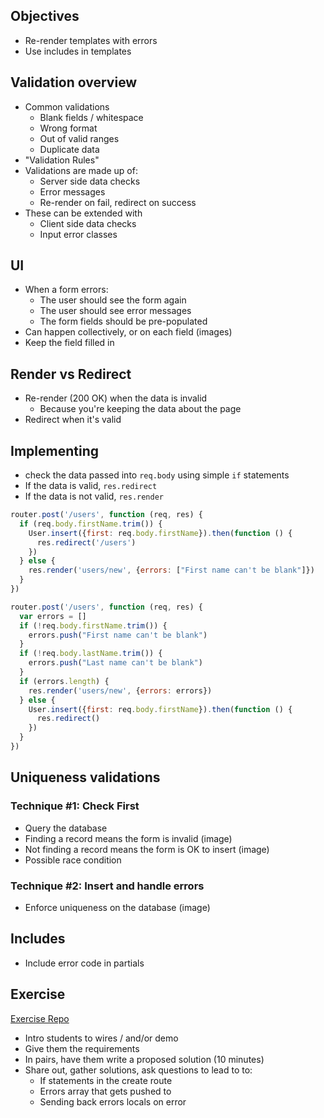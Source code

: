 ## Objectives

* Re-render templates with errors
* Use includes in templates

## Validation overview

* Common validations
    * Blank fields / whitespace
    * Wrong format
    * Out of valid ranges
    * Duplicate data
* "Validation Rules"
* Validations are made up of:
    * Server side data checks
    * Error messages
    * Re-render on fail, redirect on success
* These can be extended with
    * Client side data checks
    * Input error classes

## UI

* When a form errors:
    * The user should see the form again
    * The user should see error messages
    * The form fields should be pre-populated
* Can happen collectively, or on each field (images)
* Keep the field filled in

## Render vs Redirect

* Re-render (200 OK) when the data is invalid
    * Because you're keeping the data about the page
* Redirect when it's valid

## Implementing

* check the data passed into `req.body` using simple `if` statements
* If the data is valid, `res.redirect`
* If the data is not valid, `res.render`

```js
router.post('/users', function (req, res) {
  if (req.body.firstName.trim()) {
    User.insert({first: req.body.firstName}).then(function () {
      res.redirect('/users')
    })
  } else {
    res.render('users/new', {errors: ["First name can't be blank"]})
  }
})
```

```js
router.post('/users', function (req, res) {
  var errors = []
  if (!req.body.firstName.trim()) {
    errors.push("First name can't be blank")
  }
  if (!req.body.lastName.trim()) {
    errors.push("Last name can't be blank")
  }
  if (errors.length) {
    res.render('users/new', {errors: errors})
  } else {
    User.insert({first: req.body.firstName}).then(function () {
      res.redirect()
    })
  }
})
```

## Uniqueness validations

### Technique #1: Check First

* Query the database
* Finding a record means the form is invalid (image)
* Not finding a record means the form is OK to insert (image)
* Possible race condition

### Technique #2: Insert and handle errors

* Enforce uniqueness on the database (image)

## Includes

* Include error code in partials

## Exercise

[Exercise Repo](https://github.com/gSchool/express-validations-intro)

* Intro students to wires / and/or demo
* Give them the requirements
* In pairs, have them write a proposed solution (10 minutes)
* Share out, gather solutions, ask questions to lead to to:
    * If statements in the create route
    * Errors array that gets pushed to
    * Sending back errors locals on error